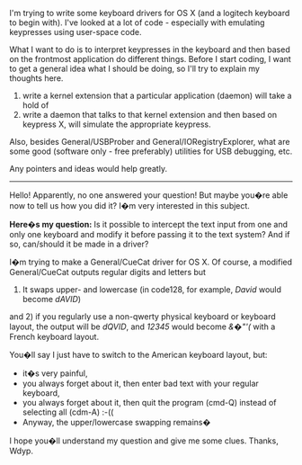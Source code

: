 

I'm trying to write some keyboard drivers for OS X (and a logitech keyboard to begin with).  I've looked at a lot of code - especially with emulating keypresses using user-space code.  

What I want to do is to interpret keypresses in the keyboard and then based on the frontmost application do different things.  Before I start coding, I want to get a general idea what I should be doing, so I'll try to explain my thoughts here.

1) write a kernel extension that a particular application (daemon) will take a hold of
2) write a daemon that talks to that kernel extension and then based on keypress X, will simulate the appropriate keypress.

Also, besides General/USBProber and General/IORegistryExplorer, what are some good (software only - free preferably) utilities for USB debugging, etc.

Any pointers and ideas would help greatly.

----

Hello! Apparently, no one answered your question! But maybe you�re able now to tell us how you did it? I�m very interested in this subject.

**Here�s my question:** Is it possible to intercept the text input from one and only one keyboard and modify it before passing it to the text system? And if so, can/should it be made in a driver?

I�m trying to make a General/CueCat driver for OS X. Of course, a modified General/CueCat outputs regular digits and letters but

1) It swaps upper- and lowercase (in code128, for example, *David* would become *dAVID*)

and 2) if you regularly use a non-qwerty physical keyboard or keyboard layout, the output will be *dQVID*, and *12345* would become *&�"'(* with a French keyboard layout.

You�ll say I just have to switch to the American keyboard layout, but:

* it�s very painful,
* you always forget about it, then enter bad text with your regular keyboard,
* you always forget about it, then quit the program (cmd-Q) instead of selecting all (cdm-A) :-((
* Anyway, the upper/lowercase swapping remains�


I hope you�ll understand my question and give me some clues.
Thanks, Wdyp.